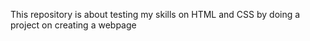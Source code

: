 This repository is about testing my skills on HTML and CSS by doing a project on creating a webpage
